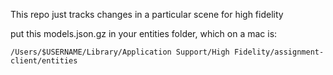 This repo just tracks changes in a particular scene for high fidelity

put this models.json.gz in your entities folder, which on a mac is:

```
/Users/$USERNAME/Library/Application Support/High Fidelity/assignment-client/entities
```
